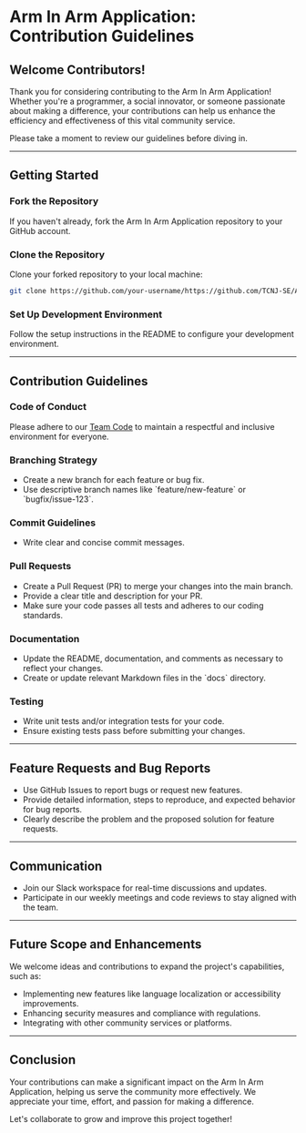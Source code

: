 # Arm In Arm Application: Contribution Guidelines

## Welcome Contributors!

Thank you for considering contributing to the Arm In Arm Application! Whether you're a programmer, a social innovator, or someone passionate about making a difference, your contributions can help us enhance the efficiency and effectiveness of this vital community service.

Please take a moment to review our guidelines before diving in.

---

## Getting Started

### Fork the Repository

If you haven't already, fork the Arm In Arm Application repository to your GitHub account.

### Clone the Repository

Clone your forked repository to your local machine:

```bash
git clone https://github.com/your-username/https://github.com/TCNJ-SE/ArmInArm-Spr24
```

### Set Up Development Environment

Follow the setup instructions in the README to configure your development environment.

---

## Contribution Guidelines

### Code of Conduct

Please adhere to our [Team Code](team13-teamcode.md) to maintain a respectful and inclusive environment for everyone.

### Branching Strategy

- Create a new branch for each feature or bug fix.
- Use descriptive branch names like \`feature/new-feature\` or \`bugfix/issue-123\`.

### Commit Guidelines

- Write clear and concise commit messages.

### Pull Requests

- Create a Pull Request (PR) to merge your changes into the main branch.
- Provide a clear title and description for your PR.
- Make sure your code passes all tests and adheres to our coding standards.

### Documentation

- Update the README, documentation, and comments as necessary to reflect your changes.
- Create or update relevant Markdown files in the \`docs\` directory.

### Testing

- Write unit tests and/or integration tests for your code.
- Ensure existing tests pass before submitting your changes.

---

## Feature Requests and Bug Reports

- Use GitHub Issues to report bugs or request new features.
- Provide detailed information, steps to reproduce, and expected behavior for bug reports.
- Clearly describe the problem and the proposed solution for feature requests.

---

## Communication

- Join our Slack workspace for real-time discussions and updates.
- Participate in our weekly meetings and code reviews to stay aligned with the team.

---

## Future Scope and Enhancements

We welcome ideas and contributions to expand the project's capabilities, such as:

- Implementing new features like language localization or accessibility improvements.
- Enhancing security measures and compliance with regulations.
- Integrating with other community services or platforms.

---

## Conclusion

Your contributions can make a significant impact on the Arm In Arm Application, helping us serve the community more effectively. We appreciate your time, effort, and passion for making a difference.

Let's collaborate to grow and improve this project together!



